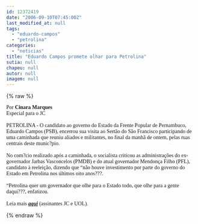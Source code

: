```yaml
---
id: 12372419
date: "2006-09-10T07:45:00Z"
last_modified_at: null
tags:
  - "eduardo-campos"
  - "petrolina"
categories:
  - "noticias"
title: "Eduardo Campos promete olhar para Petrolina"
sutia: null
chapeu: null
autor: null
imagem: null
---
```

{% raw %}
<p><P><FONT face=Verdana>Por <STRONG>Cinara Marques</STRONG><BR>Especial para o JC<BR><BR>PETROLINA - O candidato ao governo do Estado da Frente Popular de Pernambuco, Eduardo Campos (PSB), encerrou sua visita ao Sertão do São Francisco participando de uma caminhada que reuniu aliados e militantes, no final da manhã de ontem, pelas ruas centrais deste munic?pio. <BR><BR>No com?cio realizado após a caminhada, o socialista criticou as administrações do ex-governador Jarbas Vasconcelos (PMDB) e do atual governador Mendonça Filho (PFL), candidato à reeleição, dizendo que “não houve investimento por parte do governo do Estado em Petrolina nos últimos oito anos???.<BR><BR>“Petrolina quer um governador que olhe para o Estado todo, que olhe para a gente daqui???, enfatizou.<BR><BR>Leia mais <STRONG><EM><U><A href=\"https://jc3.uol.com.br/jornal/2006/09/10/not_200231.php\" target=_blank>aqui</A></U></EM></STRONG> (assinantes JC e UOL).</FONT> </P> </p>
{% endraw %}